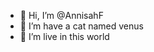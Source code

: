 - 👋 Hi, I’m @AnnisahF
- 👀 I’m have a cat named venus
- 🌱 I’m live in this world

<!---
AnnisahF/AnnisahF is a ✨ special ✨ repository because its `README.md` (this file) appears on your GitHub profile.
You can click the Preview link to take a look at your changes.
--->
